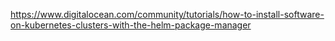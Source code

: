 https://www.digitalocean.com/community/tutorials/how-to-install-software-on-kubernetes-clusters-with-the-helm-package-manager
